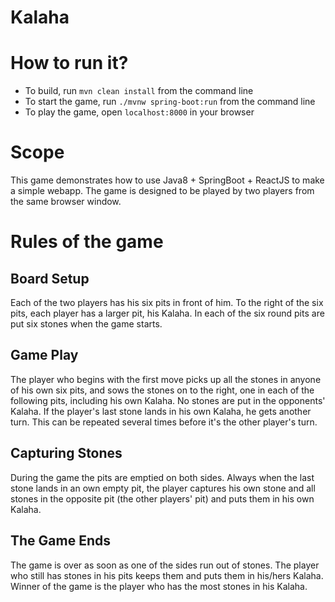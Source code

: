 # Kalaha

# How to run it?
* To build, run <code>mvn clean install</code> from the command line
* To start the game, run <code>./mvnw spring-boot:run</code> from the command line
* To play the game, open <code>localhost:8000</code> in your browser

# Scope
This game demonstrates how to use Java8 + SpringBoot + ReactJS to make a simple webapp. 
The game is designed to be played by two players from the same browser window.

# Rules of the game

## Board Setup
Each of the two players has his six pits in front of him. To the right of the six pits,
each player has a larger pit, his Kalaha. In each of the six round pits are put six
stones when the game starts.


## Game Play
The player who begins with the first move picks up all the stones in anyone of his
own six pits, and sows the stones on to the right, one in each of the following
pits, including his own Kalaha. No stones are put in the opponents&#39; Kalaha. If the
player&#39;s last stone lands in his own Kalaha, he gets another turn. This can be
repeated several times before it&#39;s the other player&#39;s turn.

## Capturing Stones
During the game the pits are emptied on both sides. Always when the last stone
lands in an own empty pit, the player captures his own stone and all stones in the
opposite pit (the other players&#39; pit) and puts them in his own Kalaha.

## The Game Ends
The game is over as soon as one of the sides run out of stones. The player who
still has stones in his pits keeps them and puts them in his/hers Kalaha. Winner
of the game is the player who has the most stones in his Kalaha.

